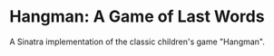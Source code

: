 Hangman: A Game of Last Words
======

A Sinatra implementation of the classic children's game "Hangman".
